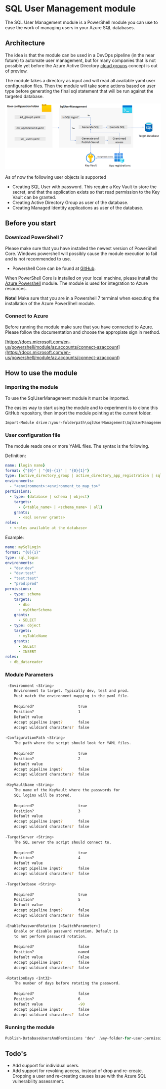 # SQL User Management module

The SQL User Management module is a PowerShell module you can use to ease the work of managing users in your Azure SQL databases.

## Architecture

The idea is that the module can be used in a DevOps pipeline (in the near future) to automate user management, but for many companies that is not possible yet before the Azure Active Directory [cloud groups](https://docs.microsoft.com/en-us/azure/active-directory/roles/groups-concept) concept is out of preview.

The module takes a directory as input and will read all available yaml user configuration files. Then the module will take some actions based on user type before generating the final sql statement that will be run against the targeted database.

![architecture image](./overview.png)

As of now the following user objects is supported

- Creating SQL User with password. This require a Key Vault to store the secret, and that the application exists so that read permission to the Key Vault can be granted.
- Creating Active Directory Group as user of the database.
- Creating Managed Identity applications as user of the database.

## Before you start

### Download PowerShell 7

Please make sure that you have installed the newest version of PowerShell Core. Windows powershell will possibly cause the module execution to fail and is not recommended to use.

- Powershell Core can be found at [GitHub](https://github.com/PowerShell/PowerShell/releases).

When PowerShell Core is installed on your local machine, please install the [Azure Powershell](https://docs.microsoft.com/en-us/powershell/azure/install-az-ps?#install-for-current-user) module. The module is used for integration to Azure resources.

**Note!** Make sure that you are in a Powershell 7 terminal when executing the installation of the Azure PowerShell module.

### Connect to Azure

Before running the module make sure that you have connected to Azure. Please follow the documentation and choose the appropiate sign in method.

[https://docs.microsoft.com/en-us/powershell/module/az.accounts/connect-azaccount](https://docs.microsoft.com/en-us/powershell/module/az.accounts/connect-azaccount)

## How to use the module

### Importing the module

To use the SqlUserManagement module it must be imported.

The easies way to start using the module and to experiment is to clone this  GitHub repository, then import the module pointing at the current folder.

```ps
Import-Module drive:\your-folderpath\sqlUserManagement\SqlUserManagement -Force
```

### User configuration file

The module reads one or more YAML files. The syntax is the following.

Definition:

```yaml
name: {login name}
format: {"{0}" | "{0}-{1}" | "{0}{1}"}
type: {active_directory_group | active_directory_app_registration | sql_login}
environments:
  - "<environment>:<environment_to_map_to>"
permissions:
  - type: {database | schema | object}
    targets:
      - {<table_name> | <schema_name> | all}
    grants:
      - <sql server grants>
roles:
  - <roles available at the database>
```

Example:

```yaml
name: mySqlLogin
format: "{0}{1}"
type: sql_login
environments:
  - "dev:dev"
  - "dev:test"
  - "test:test"
  - "prod:prod"
permissions:
  - type: schema
    targets:
      - dbo
      - myOtherSchema
    grants:
      - SELECT
  - type: object
    targets:
      - myTableName
    grants:
      - SELECT
      - INSERT
roles:
  - db_datareader
```

### Module Parameters

```sh
 -Environment <String>
    Environment to target. Typically dev, test and prod.
    Must match the environment mapping in the yaml file.

    Required?                    true
    Position?                    1
    Default value
    Accept pipeline input?       false
    Accept wildcard characters?  false

-ConfigurationPath <String>
    The path where the script should look for YAML files.

    Required?                    true
    Position?                    2
    Default value
    Accept pipeline input?       false
    Accept wildcard characters?  false

-KeyVaultName <String>
    The name of the KeyVault where the passwords for
    SQL logins will be stored.

    Required?                    true
    Position?                    3
    Default value
    Accept pipeline input?       false
    Accept wildcard characters?  false

-TargetServer <String>
    The SQL server the script should connect to.

    Required?                    true
    Position?                    4
    Default value
    Accept pipeline input?       false
    Accept wildcard characters?  false

-TargetDatbase <String>

    Required?                    true
    Position?                    5
    Default value
    Accept pipeline input?       false
    Accept wildcard characters?  false

-EnablePasswordRotation [<SwitchParameter>]
    Enable or disable password rotation. Default is
    to not perform password rotation.

    Required?                    false
    Position?                    named
    Default value                False
    Accept pipeline input?       false
    Accept wildcard characters?  false

-RotationDays <Int32>
    The number of days before rotating the password.

    Required?                    false
    Position?                    6
    Default value                -90
    Accept pipeline input?       false
    Accept wildcard characters?  false
```

### Running the module

```ps
Publish-DatabaseUsersAndPermissions 'dev' .\my-folder-for-user-permission\ myKeyVaultName myTargetSqlServer myTargetDatabase
```

## Todo's

- Add support for individual users.
- Add support for revoking access, instead of drop and re-create. Dropping a user and re-creating causes issue with the Azure SQL vulnerability assessment.
